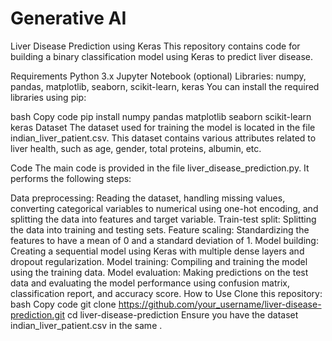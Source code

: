 # Generative AI

Liver Disease Prediction using Keras
This repository contains code for building a binary classification model using Keras to predict liver disease.

Requirements
Python 3.x
Jupyter Notebook (optional)
Libraries: numpy, pandas, matplotlib, seaborn, scikit-learn, keras
You can install the required libraries using pip:

bash
Copy code
pip install numpy pandas matplotlib seaborn scikit-learn keras
Dataset
The dataset used for training the model is located in the file indian_liver_patient.csv. This dataset contains various attributes related to liver health, such as age, gender, total proteins, albumin, etc.

Code
The main code is provided in the file liver_disease_prediction.py. It performs the following steps:

Data preprocessing: Reading the dataset, handling missing values, converting categorical variables to numerical using one-hot encoding, and splitting the data into features and target variable.
Train-test split: Splitting the data into training and testing sets.
Feature scaling: Standardizing the features to have a mean of 0 and a standard deviation of 1.
Model building: Creating a sequential model using Keras with multiple dense layers and dropout regularization.
Model training: Compiling and training the model using the training data.
Model evaluation: Making predictions on the test data and evaluating the model performance using confusion matrix, classification report, and accuracy score.
How to Use
Clone this repository:
bash
Copy code
git clone https://github.com/your_username/liver-disease-prediction.git
cd liver-disease-prediction
Ensure you have the dataset indian_liver_patient.csv in the same .
